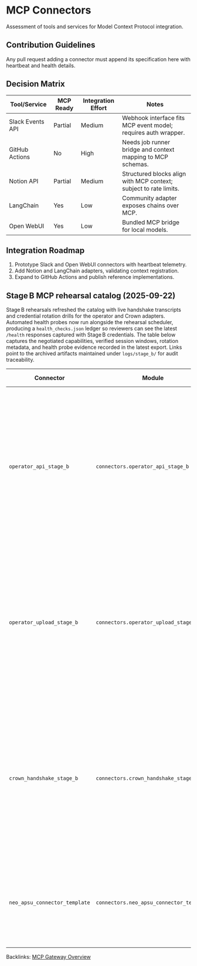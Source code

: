 # MCP Connectors

Assessment of tools and services for Model Context Protocol integration.

## Contribution Guidelines

Any pull request adding a connector must append its specification here with
heartbeat and health details.

## Decision Matrix

| Tool/Service | MCP Ready | Integration Effort | Notes |
| --- | --- | --- | --- |
| Slack Events API | Partial | Medium | Webhook interface fits MCP event model; requires auth wrapper. |
| GitHub Actions | No | High | Needs job runner bridge and context mapping to MCP schemas. |
| Notion API | Partial | Medium | Structured blocks align with MCP context; subject to rate limits. |
| LangChain | Yes | Low | Community adapter exposes chains over MCP. |
| Open WebUI | Yes | Low | Bundled MCP bridge for local models. |

## Integration Roadmap

1. Prototype Slack and Open WebUI connectors with heartbeat telemetry.
2. Add Notion and LangChain adapters, validating context registration.
3. Expand to GitHub Actions and publish reference implementations.

## Stage B MCP rehearsal catalog (2025-09-22)

Stage B rehearsals refreshed the catalog with live handshake transcripts and
credential rotation drills for the operator and Crown adapters. Automated
health probes now run alongside the rehearsal scheduler, producing a
`health_checks.json` ledger so reviewers can see the latest `/health`
responses captured with Stage B credentials. The table below captures the
negotiated capabilities, verified session windows, rotation metadata, and
health probe evidence recorded in the latest export. Links point to the
archived artifacts maintained under `logs/stage_b/` for audit traceability.

| Connector | Module | Handshake snapshot | Rotation status | Drill outcome | Evidence |
| --- | --- | --- | --- | --- | --- |
| `operator_api_stage_b` | `connectors.operator_api_stage_b` | Version `0.1.0` handshake accepted context `stage-b-rehearsal` with channels `handshake`, `heartbeat`, `command`; session `stage-b-session` authenticated with credential expiry `2025-09-28T18:03:00Z`. | `last_rotated` `2025-09-26T18:03:00Z`, window `PT48H`, window id `20250926T180300Z-PT48H`, hot swap supported, token hint `operator`; the ledger also retains the rehearsal windows `20250926T180231Z-PT48H`, `20250925T095833Z-PT48H`, `20250925T094604Z-PT48H`, `20250922T101554Z-PT48H`, and the refresh `20251024T174210Z-PT48H`. | Stage B smoke `20250921T122529Z` emitted handshake + heartbeat while the rotation ledger aggregates the successive windows under `logs/stage_b_rotation_drills.jsonl`; the acceptance drill `20250926T180250Z` copied the ledger beside the summary bundle. | [Rehearsal packet](../logs/stage_b_rehearsal_packet.json) · [Smoke handshake](../logs/stage_b/20250921T122529Z/stage_b_smoke.json) · [Rotation drills](../logs/stage_b_rotation_drills.jsonl) · [Stage B3 summary](../logs/stage_b/20250926T180250Z-stage_b3_connector_rotation/summary.json) |
| `operator_upload_stage_b` | `connectors.operator_upload_stage_b` | Version `0.1.0` handshake mirrored `stage-b-rehearsal` with channels `handshake`, `heartbeat`, `upload`; operator session reuse confirmed (`stage-b-session` shared). | `last_rotated` `2025-09-26T18:03:00Z`, window `PT48H`, window id `20250926T180300Z-PT48H`, hot swap supported, token hint `operator-upload`; prior windows `20250926T180231Z-PT48H`, `20250925T095833Z-PT48H`, `20250925T094604Z-PT48H`, `20250922T101554Z-PT48H`, and `20251024T174210Z-PT48H` remain archived for audit. | Stage B smoke `20250921T122529Z` reused the operator session; the Stage B3 acceptance run `20250926T180250Z` packages the ledger alongside `logs/stage_b_rotation_drills.jsonl`. | [Rehearsal packet](../logs/stage_b_rehearsal_packet.json) · [Smoke handshake](../logs/stage_b/20250921T122529Z/stage_b_smoke.json) · [Rotation drills](../logs/stage_b_rotation_drills.jsonl) · [Stage B3 summary](../logs/stage_b/20250926T180250Z-stage_b3_connector_rotation/summary.json) |
| `crown_handshake_stage_b` | `connectors.crown_handshake_stage_b` | Version `0.1.0` handshake confirmed `stage-b-rehearsal` with channels `handshake`, `heartbeat`, `mission-brief`; Stage B smoke surfaced `crown_handshake` version `0.2.5`. | `last_rotated` `2025-09-26T18:03:00Z`, window `PT48H`, window id `20250926T180300Z-PT48H`, hot swap supported, token hint `crown`; ledger history includes the rehearsal windows `20250926T180231Z-PT48H`, `20250925T095833Z-PT48H`, `20250925T094604Z-PT48H`, `20250922T101554Z-PT48H`, and the refresh `20251024T174210Z-PT48H`. | Stage B smoke `20250921T122529Z` appended rotation drills; the rotation log maintains the successive windows under `logs/stage_b_rotation_drills.jsonl`, and the Stage B3 acceptance run `20250926T180250Z` archives the copied ledger beside the summary. | [Rehearsal packet](../logs/stage_b_rehearsal_packet.json) · [Smoke handshake](../logs/stage_b/20250921T122529Z/stage_b_smoke.json) · [Rotation drills](../logs/stage_b_rotation_drills.jsonl) · [Stage B3 summary](../logs/stage_b/20250926T180250Z-stage_b3_connector_rotation/summary.json) |
| `neo_apsu_connector_template` | `connectors.neo_apsu_connector_template` | Template echo during Stage B smoke accepted context `stage-b-rehearsal` with channels `handshake`, `heartbeat`; capabilities `register`, `telemetry`. | `last_rotated` `2025-09-21T12:25:29Z`, window `PT48H`, hot swap supported, token hint `local`. | Stage B smoke `20250921T122529Z` validated template metadata for downstream connector authors. | [Smoke handshake echo](../logs/stage_b/20250921T122529Z/stage_b_smoke.json) |

Backlinks: [MCP Gateway Overview](mcp_overview.md)

